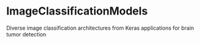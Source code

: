 # ImageClassificationModels
Diverse image classification architectures from Keras applications for brain tumor detection
